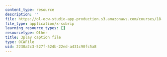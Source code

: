 ```yaml
---
content_type: resource
description: ''
file: https://ol-ocw-studio-app-production.s3.amazonaws.com/courses/18-03sc-differential-equations-fall-2011/2230a2c3527f524b22eda431c90fc5a8_LjqUV6vqwkg.srt
file_type: application/x-subrip
learning_resource_types: []
resourcetype: Other
title: 3play caption file
type: OCWFile
uid: 2230a2c3-527f-524b-22ed-a431c90fc5a8
---
```


